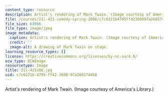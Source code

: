 ```yaml
---
content_type: resource
description: Artist's rendering of Mark Twain. (Image courtesy of America's Library.)
file: /courses/21l-421-comedy-spring-2008/c7c0221b4795ff42360897a2665744b8_21l-421s08.jpg
file_size: 63966
file_type: image/jpeg
image_metadata:
  caption: Artist's rendering of Mark Twain. (Image courtesy of [America's Library](http://www.americaslibrary.gov/).)
  credit: ''
  image-alt: A drawing of Mark Twain on stage.
learning_resource_types: []
license: https://creativecommons.org/licenses/by-nc-sa/4.0/
ocw_type: OCWImage
resourcetype: Image
title: 21l-421s08.jpg
uid: c7c0221b-4795-ff42-3608-97a2665744b8
---
```

Artist's rendering of Mark Twain. (Image courtesy of America's Library.)